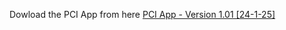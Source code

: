 Dowload the PCI App from here [PCI App - Version 1.01 [24-1-25]](https://drive.google.com/file/d/18HJ9-j7Yavbx72-MPdU0XjzGVhlu_EJx/view?usp=sharing)